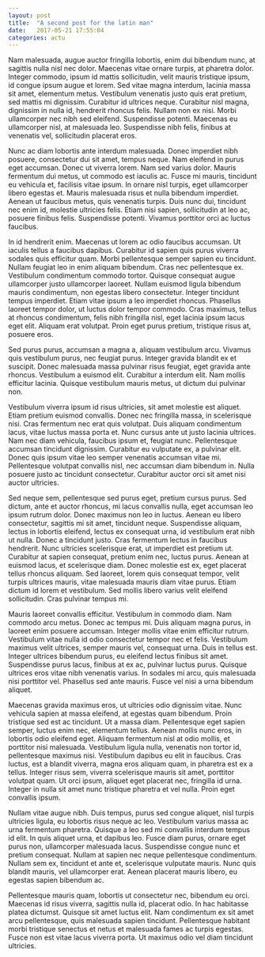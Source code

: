 ```yaml
---
layout: post
title:  "A second post for the latin man"
date:   2017-05-21 17:55:04
categories: actu
---
```


Nam malesuada, augue auctor fringilla lobortis, enim dui bibendum nunc, at sagittis nulla nisl nec dolor. Maecenas vitae ornare turpis, at pharetra dolor. Integer commodo, ipsum id mattis sollicitudin, velit mauris tristique ipsum, id congue ipsum augue et lorem. Sed vitae magna interdum, lacinia massa sit amet, elementum metus. Vestibulum venenatis justo quis erat pretium, sed mattis mi dignissim. Curabitur id ultrices neque. Curabitur nisl magna, dignissim in nulla id, hendrerit rhoncus felis. Nullam non ex nisi. Morbi ullamcorper nec nibh sed eleifend. Suspendisse potenti. Maecenas eu ullamcorper nisl, at malesuada leo. Suspendisse nibh felis, finibus at venenatis vel, sollicitudin placerat eros.

Nunc ac diam lobortis ante interdum malesuada. Donec imperdiet nibh posuere, consectetur dui sit amet, tempus neque. Nam eleifend in purus eget accumsan. Donec ut viverra lorem. Nam sed varius dolor. Mauris fermentum dui metus, ut commodo est iaculis ac. Fusce mi mauris, tincidunt eu vehicula et, facilisis vitae ipsum. In ornare nisl turpis, eget ullamcorper libero egestas et. Mauris malesuada risus et nulla bibendum imperdiet. Aenean ut faucibus metus, quis venenatis turpis. Duis nunc dui, tincidunt nec enim id, molestie ultricies felis. Etiam nisi sapien, sollicitudin at leo ac, posuere finibus felis. Suspendisse potenti. Vivamus porttitor orci ac luctus faucibus.

In id hendrerit enim. Maecenas ut lorem ac odio faucibus accumsan. Ut iaculis tellus a faucibus dapibus. Curabitur id sapien quis purus viverra sodales quis efficitur quam. Morbi pellentesque semper sapien eu tincidunt. Nullam feugiat leo in enim aliquam bibendum. Cras nec pellentesque ex. Vestibulum condimentum commodo tortor. Quisque consequat augue ullamcorper justo ullamcorper laoreet. Nullam euismod ligula bibendum mauris condimentum, non egestas libero consectetur. Integer tincidunt tempus imperdiet. Etiam vitae ipsum a leo imperdiet rhoncus. Phasellus laoreet tempor dolor, ut luctus dolor tempor commodo. Cras maximus, tellus at rhoncus condimentum, felis nibh fringilla nisl, eget lacinia ipsum lacus eget elit. Aliquam erat volutpat. Proin eget purus pretium, tristique risus at, posuere eros.

Sed purus purus, accumsan a magna a, aliquam vestibulum arcu. Vivamus quis vestibulum purus, nec feugiat purus. Integer gravida blandit ex et suscipit. Donec malesuada massa pulvinar risus feugiat, eget gravida ante rhoncus. Vestibulum a euismod elit. Curabitur a interdum elit. Nam mollis efficitur lacinia. Quisque vestibulum mauris metus, ut dictum dui pulvinar non.

Vestibulum viverra ipsum id risus ultricies, sit amet molestie est aliquet. Etiam pretium euismod convallis. Donec nec fringilla massa, in scelerisque nisi. Cras fermentum nec erat quis volutpat. Duis aliquam condimentum lacus, vitae luctus massa porta et. Nunc cursus ante ut justo lacinia ultrices. Nam nec diam vehicula, faucibus ipsum et, feugiat nunc. Pellentesque accumsan tincidunt dignissim. Curabitur eu vulputate ex, a pulvinar elit. Donec quis ipsum vitae leo semper venenatis accumsan vitae mi. Pellentesque volutpat convallis nisl, nec accumsan diam bibendum in. Nulla posuere justo ac tincidunt consectetur. Curabitur auctor orci sit amet nisi auctor ultricies.

Sed neque sem, pellentesque sed purus eget, pretium cursus purus. Sed dictum, ante et auctor rhoncus, mi lacus convallis nulla, eget accumsan leo ipsum rutrum dolor. Donec maximus non leo in luctus. Aenean eu libero consectetur, sagittis mi sit amet, tincidunt neque. Suspendisse aliquam, lectus in lobortis eleifend, lectus ex consequat urna, id vestibulum erat nibh ut nulla. Donec a tincidunt justo. Cras fermentum lectus in faucibus hendrerit. Nunc ultricies scelerisque erat, ut imperdiet est pretium ut. Curabitur at sapien consequat, pretium enim nec, luctus purus. Aenean at euismod lacus, et scelerisque diam. Donec molestie est ex, eget placerat tellus rhoncus aliquam. Sed laoreet, lorem quis consequat tempor, velit turpis ultrices mauris, vitae malesuada mauris diam vitae purus. Etiam dictum id lorem et vestibulum. Sed mollis libero varius velit eleifend sollicitudin. Cras pulvinar tempus mi.

Mauris laoreet convallis efficitur. Vestibulum in commodo diam. Nam commodo arcu metus. Donec ac tempus mi. Duis aliquam magna purus, in laoreet enim posuere accumsan. Integer mollis vitae enim efficitur rutrum. Vestibulum vitae nulla id odio consectetur tempor nec et felis. Vestibulum maximus velit ultrices, semper mauris vel, consequat urna. Duis in tellus est. Integer ultrices bibendum purus, eu eleifend lectus finibus sit amet. Suspendisse purus lacus, finibus at ex ac, pulvinar luctus purus. Quisque ultrices eros vitae nibh venenatis varius. In sodales mi arcu, quis malesuada nisi porttitor vel. Phasellus sed ante mauris. Fusce vel nisi a urna bibendum aliquet.

Maecenas gravida maximus eros, ut ultricies odio dignissim vitae. Nunc vehicula sapien at massa eleifend, at egestas quam bibendum. Proin tristique sed est ac tincidunt. Ut a massa diam. Pellentesque eget sapien semper, luctus enim nec, elementum tellus. Aenean mollis nunc eros, in lobortis odio eleifend eget. Aliquam fermentum nisl at odio mollis, et porttitor nisi malesuada. Vestibulum ligula nulla, venenatis non tortor id, pellentesque maximus nisi. Vestibulum dapibus eu elit in faucibus. Cras luctus, est a blandit viverra, magna eros aliquam quam, in pharetra est ex a tellus. Integer risus sem, viverra scelerisque mauris sit amet, porttitor volutpat quam. Ut orci ipsum, aliquet eget placerat nec, fringilla id urna. Integer in nulla sit amet nunc tristique pharetra et vel nulla. Proin eget convallis ipsum.

Nullam vitae augue nibh. Duis tempus, purus sed congue aliquet, nisl turpis ultricies ligula, eu lobortis risus neque ac leo. Vestibulum varius massa ac urna fermentum pharetra. Quisque a leo sed mi convallis interdum tempus id elit. In quis aliquet urna, et dapibus leo. Fusce diam purus, ornare eget purus non, ullamcorper malesuada lacus. Suspendisse congue nunc et pretium consequat. Nullam at sapien nec neque pellentesque condimentum. Nullam sem ex, tincidunt et ante et, scelerisque vulputate mauris. Nunc quis blandit mauris, vel ullamcorper erat. Aenean placerat mauris libero, eu egestas sapien bibendum ac.

Pellentesque mauris quam, lobortis ut consectetur nec, bibendum eu orci. Maecenas id risus viverra, sagittis nulla id, placerat odio. In hac habitasse platea dictumst. Quisque sit amet luctus elit. Nam condimentum ex sit amet arcu pellentesque, quis malesuada sapien tincidunt. Pellentesque habitant morbi tristique senectus et netus et malesuada fames ac turpis egestas. Fusce non est vitae lacus viverra porta. Ut maximus odio vel diam tincidunt ultricies.
